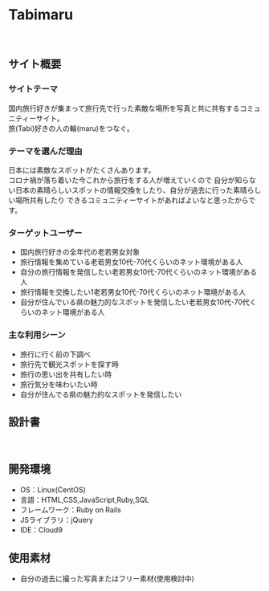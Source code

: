 # Tabimaru
​
## サイト概要
### サイトテーマ
<!--何を『目的』とし、どのような『分類』なのかを簡潔に書く-->
​国内旅行好きが集まって旅行先で行った素敵な場所を写真と共に共有するコミュニティーサイト。<br>
 旅(Tabi)好きの人の輪(maru)をつなぐ。
### テーマを選んだ理由
<!--なぜこのようなテーマにしたかを説明する-->
 日本には素敵なスポットがたくさんあります。<br>コロナ禍が落ち着いた今これから旅行をする人が増えていくので
 自分が知らない日本の素晴らしいスポットの情報交換をしたり、自分が過去に行った素晴らしい場所共有したり
 できるコミュニティーサイトがあればよいなと思ったからです。
### ターゲットユーザー
<!--誰に使ってもらうかを具体的に記載する-->
- 国内旅行好きの全年代の老若男女対象
- 旅行情報を集めている老若男女10代-70代くらいのネット環境がある人
- 自分の旅行情報を発信したい老若男女10代-70代くらいのネット環境がある人
- 旅行情報を交換したい1老若男女10代-70代くらいのネット環境がある人
- 自分が住んでいる県の魅力的なスポットを発信したい老若男女10代-70代くらいのネット環境がある人
### 主な利用シーン
<!--どのような時に使うのかの状況を記載すること-->
- 旅行に行く前の下調べ
- 旅行先で観光スポットを探す時
- 旅行の思い出を共有したい時
- 旅行気分を味わいたい時
- 自分が住んでる県の魅力的なスポットを発信したい
## 設計書
<!--テーマを設定・提出する時点では不要です-->
​
## 開発環境
- OS：Linux(CentOS)
- 言語：HTML,CSS,JavaScript,Ruby,SQL
- フレームワーク：Ruby on Rails
- JSライブラリ：jQuery
- IDE：Cloud9
​
## 使用素材
- 自分の過去に撮った写真またはフリー素材(使用検討中)
